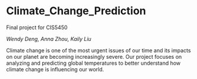 # Climate_Change_Prediction
Final project for CIS5450

*Wendy Deng, Anna Zhou, Kaily Liu*

Climate change is one of the most urgent issues of our time and its impacts on our planet are becoming increasingly severe. Our project focuses on analyzing and predicting global temperatures to better understand how climate change is influencing our world.

